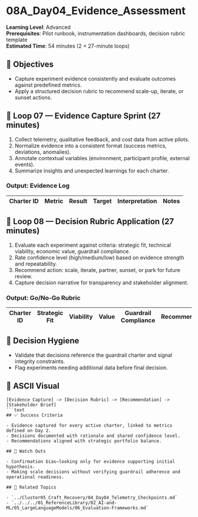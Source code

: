 ﻿# 08A_Day04_Evidence_Assessment

**Learning Level**: Advanced  
**Prerequisites**: Pilot runbook, instrumentation dashboards, decision rubric template  
**Estimated Time**: 54 minutes (2 × 27-minute loops)

## 🎯 Objectives

- Capture experiment evidence consistently and evaluate outcomes against predefined metrics.
- Apply a structured decision rubric to recommend scale-up, iterate, or sunset actions.

## 🔄 Loop 07 — Evidence Capture Sprint (27 minutes)

1. Collect telemetry, qualitative feedback, and cost data from active pilots.
2. Normalize evidence into a consistent format (success metrics, deviations, anomalies).
3. Annotate contextual variables (environment, participant profile, external events).
4. Summarize insights and unexpected learnings for each charter.

### Output: Evidence Log

| Charter ID | Metric | Result | Target | Interpretation | Notes |
| --- | --- | --- | --- | --- | --- |

## 🔄 Loop 08 — Decision Rubric Application (27 minutes)

1. Evaluate each experiment against criteria: strategic fit, technical viability, economic value, guardrail compliance.
2. Rate confidence level (high/medium/low) based on evidence strength and repeatability.
3. Recommend action: scale, iterate, partner, sunset, or park for future review.
4. Capture decision narrative for transparency and stakeholder alignment.

### Output: Go/No-Go Rubric

| Charter ID | Strategic Fit | Viability | Value | Guardrail Compliance | Recommendation | Rationale |
| --- | --- | --- | --- | --- | --- | --- |

## 🧭 Decision Hygiene

- Validate that decisions reference the guardrail charter and signal integrity constraints.
- Flag experiments needing additional data before final decision.

## 🧩 ASCII Visual

```text
[Evidence Capture] -> [Decision Rubric] -> [Recommendation] -> [Stakeholder Brief]
```text
## ✅ Success Criteria

- Evidence captured for every active charter, linked to metrics defined on Day 2.
- Decisions documented with rationale and shared confidence level.
- Recommendations aligned with strategic portfolio balance.

## 🚧 Watch Outs

- Confirmation bias—looking only for evidence supporting initial hypothesis.
- Making scale decisions without verifying guardrail adherence and operational readiness.

## 🔗 Related Topics

- `../Cluster05_Craft_Recovery/04_Day04_Telemetry_Checkpoints.md`
- `../../../01_ReferenceLibrary/02_AI-and-ML/05_LargeLanguageModels/06_Evaluation-Frameworks.md`
